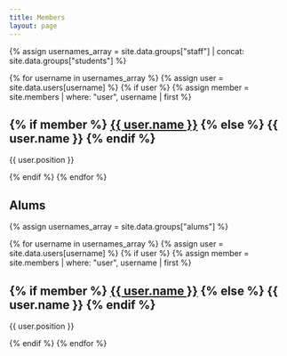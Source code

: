 ```yaml
---
title: Members
layout: page
---
```



{% assign usernames_array = site.data.groups["staff"] | concat: site.data.groups["students"] %}

{% for username in usernames_array %}
  {% assign user = site.data.users[username] %}
  {% if user %}
  {% assign member = site.members | where: "user", username | first %}
  <div>
  <h2 class="membername">
  {% if member %}
  <a href="{{ member.url }}">{{ user.name }}</a>
  {% else %}
  <span>{{ user.name }}</span>
  {% endif %}
  </h2>
  <p class="memberrole">{{ user.position }}</p>
  </div>
  {% endif %}
{% endfor %}

<h2>Alums</h2>

{% assign usernames_array = site.data.groups["alums"] %}

{% for username in usernames_array %}
  {% assign user = site.data.users[username] %}
  {% if user %}
  {% assign member = site.members | where: "user", username | first %}
  <div>
  <h2 class="membername">
  {% if member %}
  <a href="{{ member.url }}">{{ user.name }}</a>
  {% else %}
  <span>{{ user.name }}</span>
  {% endif %}
  </h2>
  <p class="memberrole">{{ user.position }}</p>
  </div>
  {% endif %}
{% endfor %}

